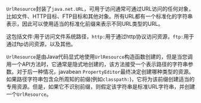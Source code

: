 `UrlResource`封装了`java.net.URL`，可用于访问通常可通过URL访问的任何对象，比如文件、HTTP目标、FTP目标和其他对象。所有URL都有一个标准化的字符串表示，因此可以使用适当的标准化前缀来表示不同URL类型的URL。

这包括文件:用于访问文件系统路径，`http:`用于通过http协议访问资源，`ftp:`用于通过ftp访问资源，以及其他。

`UrlResource`是由Java代码显式地使用`UrlResource`构造函数创建的，但是当您调用一个API方法时，它通常是隐式地创建的，该方法接受一个表示路径的字符串参数。对于后一种情况，javabean  `PropertyEditor`最终决定创建哪种类型的资源。如果路径字符串包含众所周知的前缀(例如`classpath:`)，它将为该前缀创建适当的专用资源。但是，如果它不识别前缀，则假定该字符串是标准URL字符串，并创建一个`UrlResource`。